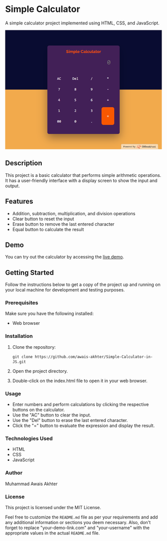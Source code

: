# Simple Calculator

A simple calculator project implemented using HTML, CSS, and JavaScript.

![Calculator](calculator.png)

## Description

This project is a basic calculator that performs simple arithmetic operations. It has a user-friendly interface with a display screen to show the input and output.

## Features

- Addition, subtraction, multiplication, and division operations
- Clear button to reset the input
- Erase button to remove the last entered character
- Equal button to calculate the result

## Demo

You can try out the calculator by accessing the [live demo](https://calnum.000webhostapp.com/Calculator/index.html).

## Getting Started

Follow the instructions below to get a copy of the project up and running on your local machine for development and testing purposes.

### Prerequisites

Make sure you have the following installed:

- Web browser

### Installation

1. Clone the repository:

   ```shell
   git clone https://github.com/awais-akhter/Simple-Calculator-in-JS.git
   
2. Open the project directory.
3. Double-click on the index.html file to open it in your web browser.

### Usage
- Enter numbers and perform calculations by clicking the respective buttons on the calculator.
- Use the "AC" button to clear the input.
- Use the "Del" button to erase the last entered character.
- Click the "=" button to evaluate the expression and display the result.

### Technologies Used
- HTML
- CSS
- JavaScript

### Author
Muhammad Awais Akhter

### License
This project is licensed under the MIT License.

Feel free to customize the `README.md` file as per your requirements and add any additional information or sections you deem necessary. Also, don't forget to replace "your-demo-link.com" and "your-username" with the appropriate values in the actual `README.md` file.

